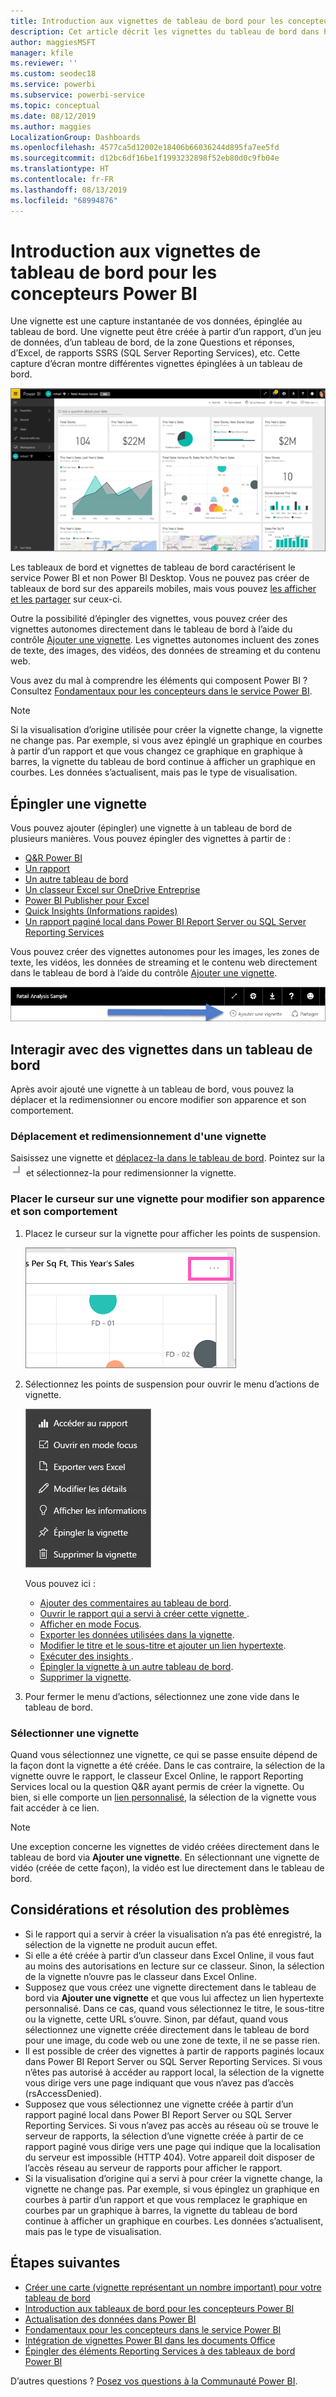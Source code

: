 ```yaml
---
title: Introduction aux vignettes de tableau de bord pour les concepteurs Power BI
description: Cet article décrit les vignettes du tableau de bord dans Power BI, notamment celles créées à partir de rapports SQL Server Reporting Services (SSRS).
author: maggiesMSFT
manager: kfile
ms.reviewer: ''
ms.custom: seodec18
ms.service: powerbi
ms.subservice: powerbi-service
ms.topic: conceptual
ms.date: 08/12/2019
ms.author: maggies
LocalizationGroup: Dashboards
ms.openlocfilehash: 4577ca5d12002e18406b66036244d895fa7ee5fd
ms.sourcegitcommit: d12bc6df16be1f1993232898f52eb80d0c9fb04e
ms.translationtype: HT
ms.contentlocale: fr-FR
ms.lasthandoff: 08/13/2019
ms.locfileid: "68994876"
---
```

# <a name="intro-to-dashboard-tiles-for-power-bi-designers"></a>Introduction aux vignettes de tableau de bord pour les concepteurs Power BI

Une vignette est une capture instantanée de vos données, épinglée au tableau de bord. Une vignette peut être créée à partir d’un rapport, d’un jeu de données, d’un tableau de bord, de la zone Questions et réponses, d’Excel, de rapports SSRS (SQL Server Reporting Services), etc.  Cette capture d’écran montre différentes vignettes épinglées à un tableau de bord.

![tableau de bord Power BI](media/service-dashboard-tiles/power-bi-dashboard.png)

Les tableaux de bord et vignettes de tableau de bord caractérisent le service Power BI et non Power BI Desktop. Vous ne pouvez pas créer de tableaux de bord sur des appareils mobiles, mais vous pouvez [les afficher et les partager](mobile-apps-view-dashboard.md) sur ceux-ci.

Outre la possibilité d’épingler des vignettes, vous pouvez créer des vignettes autonomes directement dans le tableau de bord à l’aide du contrôle [Ajouter une vignette](service-dashboard-add-widget.md). Les vignettes autonomes incluent des zones de texte, des images, des vidéos, des données de streaming et du contenu web.

Vous avez du mal à comprendre les éléments qui composent Power BI ? Consultez [Fondamentaux pour les concepteurs dans le service Power BI](service-basic-concepts.md).

> [!NOTE]
> Si la visualisation d’origine utilisée pour créer la vignette change, la vignette ne change pas.  Par exemple, si vous avez épinglé un graphique en courbes à partir d’un rapport et que vous changez ce graphique en graphique à barres, la vignette du tableau de bord continue à afficher un graphique en courbes. Les données s’actualisent, mais pas le type de visualisation.
> 
> 

## <a name="pin-a-tile"></a>Épingler une vignette
Vous pouvez ajouter (épingler) une vignette à un tableau de bord de plusieurs manières. Vous pouvez épingler des vignettes à partir de :

* [Q&R Power BI](service-dashboard-pin-tile-from-q-and-a.md)
* [Un rapport](service-dashboard-pin-tile-from-report.md)
* [Un autre tableau de bord](service-pin-tile-to-another-dashboard.md)
* [Un classeur Excel sur OneDrive Entreprise](service-dashboard-pin-tile-from-excel.md)
* [Power BI Publisher pour Excel](publisher-for-excel.md)
* [Quick Insights (Informations rapides)](service-insights.md)
* [Un rapport paginé local dans Power BI Report Server ou SQL Server Reporting Services](https://docs.microsoft.com/sql/reporting-services/pin-reporting-services-items-to-power-bi-dashboards)

Vous pouvez créer des vignettes autonomes pour les images, les zones de texte, les vidéos, les données de streaming et le contenu web directement dans le tableau de bord à l’aide du contrôle [Ajouter une vignette](service-dashboard-add-widget.md).

  ![icône Ajouter une vignette](media/service-dashboard-tiles/add_widgetnew.png)

## <a name="interact-with-tiles-on-a-dashboard"></a>Interagir avec des vignettes dans un tableau de bord
Après avoir ajouté une vignette à un tableau de bord, vous pouvez la déplacer et la redimensionner ou encore modifier son apparence et son comportement.

### <a name="move-and-resize-a-tile"></a>Déplacement et redimensionnement d'une vignette
Saisissez une vignette et [déplacez-la dans le tableau de bord](service-dashboard-edit-tile.md). Pointez sur la ![poignée de la vignette](media/service-dashboard-tiles/resize-handle.jpg) et sélectionnez-la pour redimensionner la vignette.

### <a name="hover-over-a-tile-to-change-the-appearance-and-behavior"></a>Placer le curseur sur une vignette pour modifier son apparence et son comportement
1. Placez le curseur sur la vignette pour afficher les points de suspension.
   
    ![Points de suspension de la vignette](media/service-dashboard-tiles/ellipses_new.png)
2. Sélectionnez les points de suspension pour ouvrir le menu d’actions de vignette.
   
    ![Icône de points de suspension](media/service-dashboard-tiles/power-bi-tile-menu.png)
   
    Vous pouvez ici :
   
     * [Ajouter des commentaires au tableau de bord](consumer/end-user-comment.md).
     * [Ouvrir le rapport qui a servi à créer cette vignette ](service-reports.md).  
     * [Afficher en mode Focus](service-focus-mode.md).   
     * [Exporter les données utilisées dans la vignette](visuals/power-bi-visualization-export-data.md).
     * [Modifier le titre et le sous-titre et ajouter un lien hypertexte](service-dashboard-edit-tile.md). 
     * [Exécuter des insights ](service-insights.md). 
     * [Épingler la vignette à un autre tableau de bord](service-pin-tile-to-another-dashboard.md).
     * [Supprimer la vignette](service-dashboard-edit-tile.md).

3. Pour fermer le menu d’actions, sélectionnez une zone vide dans le tableau de bord.

### <a name="select-a-tile"></a>Sélectionner une vignette
Quand vous sélectionnez une vignette, ce qui se passe ensuite dépend de la façon dont la vignette a été créée. Dans le cas contraire, la sélection de la vignette ouvre le rapport, le classeur Excel Online, le rapport Reporting Services local ou la question Q&R ayant permis de créer la vignette. Ou bien, si elle comporte un [lien personnalisé](service-dashboard-edit-tile.md), la sélection de la vignette vous fait accéder à ce lien.

> [!NOTE]
> Une exception concerne les vignettes de vidéo créées directement dans le tableau de bord via **Ajouter une vignette**. En sélectionnant une vignette de vidéo (créée de cette façon), la vidéo est lue directement dans le tableau de bord.   
> 
> 

## <a name="considerations-and-troubleshooting"></a>Considérations et résolution des problèmes

* Si le rapport qui a servir à créer la visualisation n’a pas été enregistré, la sélection de la vignette ne produit aucun effet.
* Si elle a été créée à partir d’un classeur dans Excel Online, il vous faut au moins des autorisations en lecture sur ce classeur. Sinon, la sélection de la vignette n’ouvre pas le classeur dans Excel Online.
* Supposez que vous créez une vignette directement dans le tableau de bord via **Ajouter une vignette** et que vous lui affectez un lien hypertexte personnalisé. Dans ce cas, quand vous sélectionnez le titre, le sous-titre ou la vignette, cette URL s’ouvre. Sinon, par défaut, quand vous sélectionnez une vignette créée directement dans le tableau de bord pour une image, du code web ou une zone de texte, il ne se passe rien.
* Il est possible de créer des vignettes à partir de rapports paginés locaux dans Power BI Report Server ou SQL Server Reporting Services. Si vous n’êtes pas autorisé à accéder au rapport local, la sélection de la vignette vous dirige vers une page indiquant que vous n’avez pas d’accès (rsAccessDenied).
* Supposez que vous sélectionnez une vignette créée à partir d’un rapport paginé local dans Power BI Report Server ou SQL Server Reporting Services. Si vous n’avez pas accès au réseau où se trouve le serveur de rapports, la sélection d’une vignette créée à partir de ce rapport paginé vous dirige vers une page qui indique que la localisation du serveur est impossible (HTTP 404). Votre appareil doit disposer de l’accès réseau au serveur de rapports pour afficher le rapport.
* Si la visualisation d’origine qui a servi à pour créer la vignette change, la vignette ne change pas. Par exemple, si vous épinglez un graphique en courbes à partir d’un rapport et que vous remplacez le graphique en courbes par un graphique à barres, la vignette du tableau de bord continue à afficher un graphique en courbes. Les données s’actualisent, mais pas le type de visualisation.

## <a name="next-steps"></a>Étapes suivantes
- [Créer une carte (vignette représentant un nombre important) pour votre tableau de bord](power-bi-visualization-card.md)
- [Introduction aux tableaux de bord pour les concepteurs Power BI](service-dashboards.md)  
- [Actualisation des données dans Power BI](refresh-data.md)
- [Fondamentaux pour les concepteurs dans le service Power BI](service-basic-concepts.md)
- [Intégration de vignettes Power BI dans les documents Office](http://blogs.msdn.com/b/powerbidev/archive/2015/09/28/integrating-power-bi-tiles-into-office-documents.aspx)
- [Épingler des éléments Reporting Services à des tableaux de bord Power BI](https://msdn.microsoft.com/library/mt604784.aspx)

D’autres questions ? [Posez vos questions à la Communauté Power BI](http://community.powerbi.com/).

